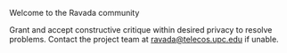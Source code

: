Welcome to the Ravada community

Grant and accept constructive critique within desired privacy to resolve problems.
Contact the project team at ravada@telecos.upc.edu if unable.
